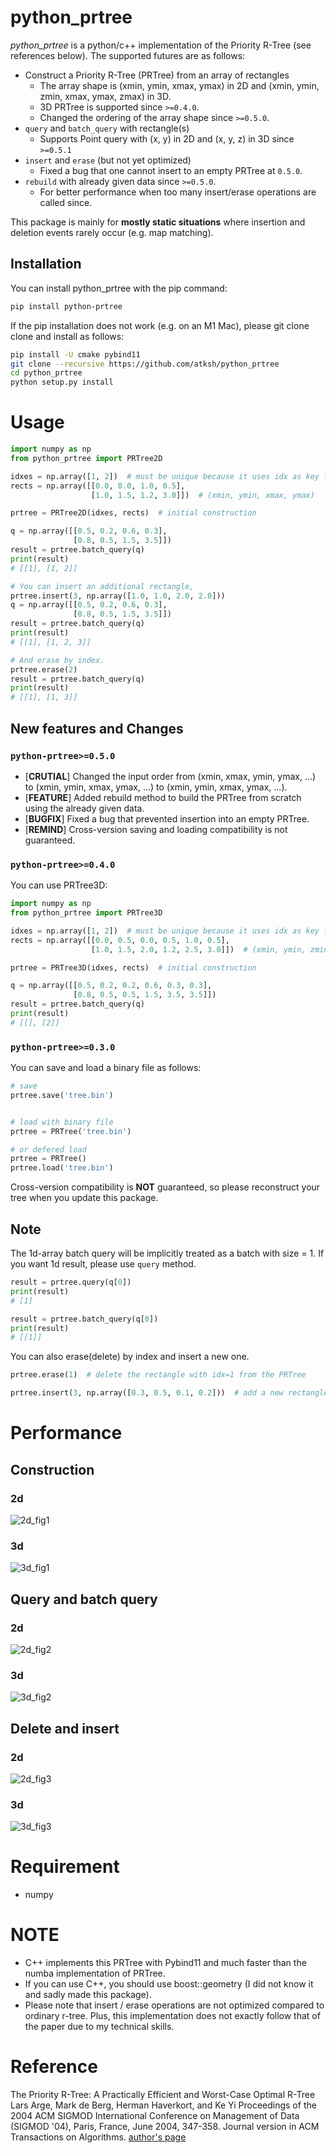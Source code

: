 # python_prtree

*python_prtree* is a python/c++ implementation of the Priority R-Tree (see references below). The supported futures are as follows:

- Construct a Priority R-Tree (PRTree) from an array of rectangles
  - The array shape is (xmin, ymin, xmax, ymax) in 2D and (xmin, ymin, zmin, xmax, ymax, zmax) in 3D.
  - 3D PRTree is supported since `>=0.4.0`.
  - Changed the ordering of the array shape since `>=0.5.0`. 
- `query` and `batch_query` with rectangle(s)
  - Supports Point query with (x, y) in 2D and (x, y, z) in 3D since `>=0.5.1`
- `insert` and `erase` (but not yet optimized)
  - Fixed a bug that one cannot insert to an empty PRTree at `0.5.0`.
- `rebuild` with already given data since `>=0.5.0`.
  - For better performance when too many insert/erase operations are called since.

This package is mainly for **mostly static situations** where insertion and deletion events rarely occur (e.g. map matching).

## Installation
You can install python_prtree with the pip command:
```bash
pip install python-prtree
```

If the pip installation does not work (e.g. on an M1 Mac), please git clone clone and install as follows:
```bash
pip install -U cmake pybind11
git clone --recursive https://github.com/atksh/python_prtree
cd python_prtree
python setup.py install
```

# Usage 
```python
import numpy as np
from python_prtree import PRTree2D

idxes = np.array([1, 2])  # must be unique because it uses idx as key for hash map
rects = np.array([[0.0, 0.0, 1.0, 0.5],
                  [1.0, 1.5, 1.2, 3.0]])  # (xmin, ymin, xmax, ymax)

prtree = PRTree2D(idxes, rects)  # initial construction

q = np.array([[0.5, 0.2, 0.6, 0.3],
              [0.8, 0.5, 1.5, 3.5]])
result = prtree.batch_query(q)
print(result)
# [[1], [1, 2]]

# You can insert an additional rectangle,
prtree.insert(3, np.array([1.0, 1.0, 2.0, 2.0]))
q = np.array([[0.5, 0.2, 0.6, 0.3],
              [0.8, 0.5, 1.5, 3.5]])
result = prtree.batch_query(q)
print(result)
# [[1], [1, 2, 3]]

# And erase by index.
prtree.erase(2)
result = prtree.batch_query(q)
print(result)
# [[1], [1, 3]]
```

## New features and Changes 
### `python-prtree>=0.5.0`
- [**CRUTIAL**] Changed the input order from (xmin, xmax, ymin, ymax, ...) to (xmin, ymin, xmax, ymax, ...) to (xmin, ymin, xmax, ymax, ...).
- [**FEATURE**] Added rebuild method to build the PRTree from scratch using the already given data.
- [**BUGFIX**] Fixed a bug that prevented insertion into an empty PRTree.
- [**REMIND**] Cross-version saving and loading compatibility is not guaranteed.

### `python-prtree>=0.4.0`
You can use PRTree3D:

```python
import numpy as np
from python_prtree import PRTree3D

idxes = np.array([1, 2])  # must be unique because it uses idx as key for hash map
rects = np.array([[0.0, 0.5, 0.0, 0.5, 1.0, 0.5],
                  [1.0, 1.5, 2.0, 1.2, 2.5, 3.0]])  # (xmin, ymin, zmin, xmax, ymax, zmax)

prtree = PRTree3D(idxes, rects)  # initial construction

q = np.array([[0.5, 0.2, 0.2, 0.6, 0.3, 0.3],
              [0.8, 0.5, 0.5, 1.5, 3.5, 3.5]])
result = prtree.batch_query(q)
print(result)
# [[], [2]]
```

### `python-prtree>=0.3.0`
You can save and load a binary file as follows:

```python
# save
prtree.save('tree.bin')


# load with binary file
prtree = PRTree('tree.bin')

# or defered load
prtree = PRTree()
prtree.load('tree.bin')
```

Cross-version compatibility is **NOT** guaranteed, so please reconstruct your tree when you update this package.

## Note

The 1d-array batch query will be implicitly treated as a batch with size = 1.
If you want 1d result, please use `query` method.
```python
result = prtree.query(q[0])
print(result)
# [1]

result = prtree.batch_query(q[0])
print(result)
# [[1]]
```


You can also erase(delete) by index and insert a new one.
```python
prtree.erase(1)  # delete the rectangle with idx=1 from the PRTree

prtree.insert(3, np.array([0.3, 0.5, 0.1, 0.2]))  # add a new rectangle to the PRTree
```




# Performance
## Construction
### 2d

![2d_fig1](https://raw.githubusercontent.com/atksh/python_prtree/master/docs/images/2d_fig1.png)

### 3d

![3d_fig1](https://raw.githubusercontent.com/atksh/python_prtree/master/docs/images/3d_fig1.png)

## Query and batch query

### 2d

![2d_fig2](https://raw.githubusercontent.com/atksh/python_prtree/master/docs/images/2d_fig2.png)

### 3d

![3d_fig2](https://raw.githubusercontent.com/atksh/python_prtree/master/docs/images/3d_fig2.png)

## Delete and insert

### 2d

![2d_fig3](https://raw.githubusercontent.com/atksh/python_prtree/master/docs/images/2d_fig3.png)

### 3d

![3d_fig3](https://raw.githubusercontent.com/atksh/python_prtree/master/docs/images/3d_fig3.png)

# Requirement
- numpy


# NOTE

- C++ implements this PRTree with Pybind11 and much faster than the numba implementation of PRTree.
- If you can use C++, you should use boost::geometry (I did not know it and sadly made this package).
- Please note that insert / erase operations are not optimized compared to ordinary r-tree. Plus, this implementation does not exactly follow that of the paper due to my technical skills.


# Reference
The Priority R-Tree: A Practically Efficient and Worst-Case Optimal R-Tree
Lars Arge, Mark de Berg, Herman Haverkort, and Ke Yi
Proceedings of the 2004 ACM SIGMOD International Conference on Management of Data (SIGMOD '04), Paris, France, June 2004, 347-358. Journal version in ACM Transactions on Algorithms.
[author's page](https://www.cse.ust.hk/~yike/prtree/)
